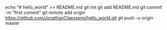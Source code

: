 echo "# hello_world" >> README.md
git init
git add README.md
git commit -m "first commit"
git remote add origin https://github.com/JonathanClaessens/hello_world.git
git push -u origin master
